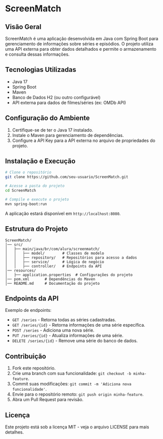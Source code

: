 # ScreenMatch

## Visão Geral
ScreenMatch é uma aplicação desenvolvida em Java com Spring Boot para gerenciamento de informações sobre séries e episódios. O projeto utiliza uma API externa para obter dados detalhados e permite o armazenamento e consulta dessas informações.

## Tecnologias Utilizadas
- Java 17
- Spring Boot
- Maven
- Banco de Dados H2 (ou outro configurável)
- API externa para dados de filmes/séries (ex: OMDb API)

## Configuração do Ambiente
1. Certifique-se de ter o Java 17 instalado.
2. Instale o Maven para gerenciamento de dependências.
3. Configure a API Key para a API externa no arquivo de propriedades do projeto.

## Instalação e Execução
```sh
# Clone o repositório
git clone https://github.com/seu-usuario/ScreenMatch.git

# Acesse a pasta do projeto
cd ScreenMatch

# Compile e execute o projeto
mvn spring-boot:run
```
A aplicação estará disponível em `http://localhost:8080`.

## Estrutura do Projeto
```
ScreenMatch/
│── src/
│   ├── main/java/br/com/alura/screenmatch/
│   │   ├── model/        # Classes de modelo
│   │   ├── repository/   # Repositórios para acesso a dados
│   │   ├── service/      # Lógica de negócio
│   │   ├── controller/   # Endpoints da API
│── resources/
│   ├── application.properties  # Configurações do projeto
│── pom.xml       # Dependências do Maven
│── README.md     # Documentação do projeto
```

## Endpoints da API
Exemplo de endpoints:
- `GET /series` - Retorna todas as séries cadastradas.
- `GET /series/{id}` - Retorna informações de uma série específica.
- `POST /series` - Adiciona uma nova série.
- `PUT /series/{id}` - Atualiza informações de uma série.
- `DELETE /series/{id}` - Remove uma série do banco de dados.

## Contribuição
1. Fork este repositório.
2. Crie uma branch com sua funcionalidade: `git checkout -b minha-feature`.
3. Commit suas modificações: `git commit -m 'Adiciona nova funcionalidade'`.
4. Envie para o repositório remoto: `git push origin minha-feature`.
5. Abra um Pull Request para revisão.

## Licença
Este projeto está sob a licença MIT - veja o arquivo LICENSE para mais detalhes.

